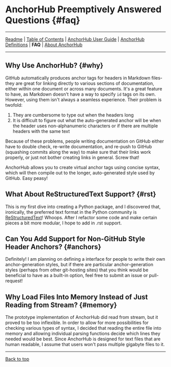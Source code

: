 # AnchorHub Preemptively Answered Questions {#faq}

---

[Readme](README.md) | [Table of Contents](CONTENTS.md) | [AnchorHub User Guide](GUIDE.md) | [AnchorHub Definitions](DEFINITIONS.md) | **FAQ** | [About AnchorHub](ABOUT.md) 

---

## Why Use AnchorHub? {#why}

GitHub automatically produces anchor tags for headers in Markdown files- they are great for linking directly to various sections of documentation, either within one document or across many documents. It's a great feature to have, as Markdown doesn't have a way to specify `id` tags on its own. However, using them isn't always a seamless experience. Their problem is twofold:

1. They are cumbersome to type out when the headers long
2. It is difficult to figure out what the auto-generated anchor will be when the header uses non-alphanumeric characters or if there are multiple headers with the same text

Because of these problems, people writing documentation on GitHub either have to double check, re-write documentation, and re-push to GitHub (squashing commits along the way) to make sure that their links work properly, or just not bother creating links in general. Screw that!

AnchorHub allows you to create virtual anchor tags using concise syntax, which will then compile out to the longer, auto-generated style used by GitHub. Easy peasy!

## What About ReStructuredText Support? {#rst}

This is my first dive into creating a Python package, and I discovered that, ironically, the preferred text format in the Python community is [ReStructuredText](http://docutils.sourceforge.net/rst.html)! Whoops. After I refactor some code and make certain pieces a bit more modular, I hope to add in .rst support.

## Can You Add Support for Non-GitHub Style Header Anchors? {#anchors}

Definitely! I am planning on defining a interface for people to write their own anchor-generation styles, but if there are particular anchor-generation styles (perhaps from other git-hosting sites) that you think would be beneficial to have as a built-in option, feel free to submit an issue or pull-request!

## Why Load Files Into Memory Instead of Just Reading from Stream? {#memory}

The prototype implementation of AnchorHub did read from stream, but it proved to be too inflexible. In order to allow for more possibilities for checking various types of syntax, I decided that reading the entire file into memory and allowing individual parsing functions decide which lines they needed would be best. Since AnchorHub is designed for text files that are human readable, I assume that users won't pass multiple gigabyte files to it.

---

[Back to top](#faq)